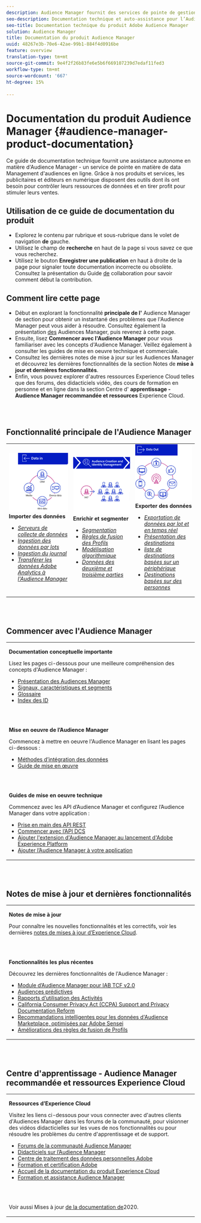 ```yaml
---
description: Audience Manager fournit des services de pointe de gestion des données d’audience. Grâce à nos produits et services, les publicitaires et éditeurs en numérique disposent des outils dont ils ont besoin pour contrôler leurs ressources de données et en tirer profit pour stimuler leurs ventes.
seo-description: Documentation technique et auto-assistance pour l’Audience Manager (AAM). AAM fournit des services de pointe pour le data Management des audiences en ligne et fournit aux annonceurs numériques et aux éditeurs les outils dont ils ont besoin pour contrôler et exploiter leurs ressources de données afin de stimuler le succès des ventes.
seo-title: Documentation technique du produit Adobe Audience Manager
solution: Audience Manager
title: Documentation du produit Audience Manager
uuid: 48267e3b-70e6-42ae-99b1-884f4d0916be
feature: overview
translation-type: tm+mt
source-git-commit: 9e4f2f26b83fe6e5b6f669107239d7edaf11fed3
workflow-type: tm+mt
source-wordcount: '667'
ht-degree: 15%

---
```




# Documentation du produit Audience Manager {#audience-manager-product-documentation}

Ce guide de documentation technique fournit une assistance autonome en matière d&#39;Audience Manager - un service de pointe en matière de data Management d&#39;audiences en ligne. Grâce à nos produits et services, les publicitaires et éditeurs en numérique disposent des outils dont ils ont besoin pour contrôler leurs ressources de données et en tirer profit pour stimuler leurs ventes.

## Utilisation de ce guide de documentation du produit

* Explorez le contenu par rubrique et sous-rubrique dans le volet de navigation **de** gauche.
* Utilisez le champ de **recherche** en haut de la page si vous savez ce que vous recherchez.
* Utilisez le bouton **Enregistrer une publication** en haut à droite de la page pour signaler toute documentation incorrecte ou obsolète. Consultez la présentation du Guide [de](https://docs.adobe.com/content/help/en/contributor/contributor-guide/introduction.html) collaboration pour savoir comment début la contribution.

## Comment lire cette page

* Début en explorant la fonctionnalité **principale de l&#39;** Audience Manager de section pour obtenir un instantané des problèmes que l&#39;Audience Manager peut vous aider à résoudre. Consultez également la présentation [des](/help/using/overview/aam-overview.md) Audiences Manager, puis revenez à cette page.
* Ensuite, lisez **Commencer avec l&#39;Audience Manager** pour vous familiariser avec les concepts d&#39;Audience Manager. Veillez également à consulter les guides de mise en oeuvre technique et commerciale.
* Consultez les dernières notes de mise à jour sur les Audiences Manager et découvrez les dernières fonctionnalités de la section Notes de **mise à jour et dernières fonctionnalités**.
* Enfin, vous pouvez explorer d&#39;autres ressources Experience Cloud telles que des forums, des didacticiels vidéo, des cours de formation en personne et en ligne dans la section Centre d&#39; **apprentissage - Audience Manager recommandée et ressources** Experience Cloud.

<br> 

## Fonctionnalité principale de l&#39;Audience Manager

<table>
   <td>
      <img alt="Données dans" src="/help/using/overview/assets/data-in.png"/>
      <div>
         <b>Importer des données</b>
      </div>
      <p>
         <em><ul><li><a href="/help/using/api/dcs-intro/dcs-api-reference/dcs-api-reference-overview.md">Serveurs de collecte de données</a></li><li><a href="/help/using/integration/sending-audience-data/batch-data-transfer-explained/batch-data-transfer-overview.md">Ingestion des données par lots</a></li><li><a href="/help/using/reporting/audience-optimization-reports/metadata-files-intro/metadata-files-intro.md">Ingestion du journal</a></li><li><a href="/help/using/integration/integration-other-solutions/audience-management-module.md">Transférer les données Adobe Analytics à l'Audience Manager</a></li></ul></em>
      <p>
   </td>
   <td>
      <img alt="Enrichir et segmenter" src="/help/using/overview/assets/enrich-segment.png"/>
      <div>
         <b>Enrichir et segmenter</b>
      </div>
      <p>
       <em><ul><li><a href="/help/using/features/segments/segments-purpose.md">Segmentation</a></li><li><a href="/help/using/features/profile-merge-rules/merge-rules-overview.md">Règles de fusion des Profils</a></li><li><a href="/help/using/features/algorithmic-models/understanding-models.md">Modélisation algorithmique</a></li><li><a href="/help/using/overview/data-types-collected.md">Données des deuxième et troisième parties</a></li></ul></em>
      <p>
   </td>
   <td>
      <img alt="Sortie de données" src="/help/using/overview/assets/data-out.png"/>
      </a>
      <div>
         <b>Exporter des données</b>
      </div>
      <p>
      <p>
         <em><ul><li><a href="/help/using/integration/receiving-audience-data/receiving-audience-data-overview.md">Exportation de données par lot et en temps réel</a></li><li><a href="/help/using/features/destinations/destinations.md">Présentation des destinations</a></li><li><a href="/help/using/features/destinations/device-based-destinations-list.md">liste de destinations basées sur un périphérique</a></li><li><a href="/help/using/features/destinations/people-based-destinations-overview.md">Destinations basées sur des personnes</a></li></ul></em> 
      <p>
      <p>
   </td>
</table>


<br> 

## Commencer avec l&#39;Audience Manager

<table> 
 <tbody> 
  <tr> 
   <td colname="col1"> <p><b>Documentation conceptuelle importante</b></p>
   <p>Lisez les pages ci-dessous pour une meilleure compréhension des concepts d'Audience Manager : 
   <ul><li><a href="/help/using/overview/aam-overview.md"> Présentation des Audiences Manager</a></li><li><a href="/help/using/reference/signal-trait-segment.md">Signaux, caractéristiques et segments</a></li><li><a href="/help/using/reference/aam-glossary.md"> Glossaire</a> </li><li><a href="/help/using/reference/ids-in-aam.md">Index des ID</a></li></ul></p>
   <br> 
   <p><b>Mise en oeuvre de l’Audience Manager</b></p>
   <p> Commencez à mettre en oeuvre l'Audience Manager en lisant les pages ci-dessous :
     <ul>
     <li><a href="/help/using/integration/data-integration-methods.md">Méthodes d’intégration des données</a></li>
     <li><a href="/help/using/integration/implement-audience-manager.md">Guide de mise en œuvre</a></li>
     </ul> </p>
     <br> 
   <p> <b>Guides de mise en oeuvre technique</b> </p> <p>Commencez avec les API d’Audience Manager et configurez l’Audience Manager dans votre application :</p> <p> 
     <ul id="ul_47C012F6AB3E4B73BA357027F4D15369">
     <li><a href="/help/using/api/rest-api-main/aam-api-getting-started.md">Prise en main des API REST</a></li>
     <li><a href="/help/using/api/dcs-intro/dcs-event-calls/dcs-event-calls.md">Commencer avec l’API DCS</a></li>
     <li><a href="https://docs.adobe.com/content/help/en/launch/using/extensions-ref/adobe-extension/adobe-audience-manager-extension.html">Ajouter l'extension d'Audience Manager au lancement d'Adobe Experience Platform</a></li>
    <li><a href="https://aep-sdks.gitbook.io/docs/using-mobile-extensions/adobe-audience-manager">Ajouter l’Audience Manager à votre application</a></li>
     </ul> </p>
    </td>

</tr> 
 </tbody> 
</table>

<!--

<table> 
 <tbody> 
  <tr> 
   <td colname="col1"> <p><b>Important Conceptual Documentation</b></p>
   <p>Read the pages below for a deeper understanding of Audience Manager concepts: 
   <ul><li><a href="https://docs.adobe.com/content/help/en/audience-manager/user-guide/overview/aam-overview.html"> Audience Manager Overview</a></li><li><a href="https://docs.adobe.com/help/en/audience-manager/user-guide/reference/aam-glossary.html"> Glossary</a> </li><li><a href="https://docs.adobe.com/content/help/en/audience-manager/user-guide/reference/ids-in-aam.html">Index of IDs</a></li><li><a href="https://docs.adobe.com/help/en/audience-manager/user-guide/reference/signal-trait-segment.html">Signals, Traits, and Segments</a></li></ul></p>
   <br>&nbsp;
   <p><b>Implement Audience Manager</b></p>
   <p> Get started with implementing Audience Manager by reading the pages below:
     <ul>
     <li><a href="https://docs.adobe.com/content/help/en/audience-manager/user-guide/implementation-integration-guides/data-integration-methods.html">Data Integration Methods</a></li>
     <li><a href="https://docs.adobe.com/content/help/en/audience-manager/user-guide/implementation-integration-guides/implement-audience-manager.html">Implementation Guide</a></li>
     </ul> </p>
     <br>&nbsp;
   <p> <b>Technical Implementation Guides</b> </p> <p>Get started with Audience Manager APIs and set up Audience Manager in your app:</p> <p> 
     <ul id="ul_47C012F6AB3E4B73BA357027F4D15369">
     <li><a href="https://docs.adobe.com/content/help/en/audience-manager/user-guide/api-and-sdk-code/rest-apis/aam-api-getting-started.html">Getting Started with REST APIs</a></li>
     <li><a href="https://docs.adobe.com/content/help/en/audience-manager/user-guide/api-and-sdk-code/dcs/dcs-event-calls/dcs-event-calls.html">Get started with the DCS API</a></li>
     <li><a href="https://docs.adobe.com/content/help/en/launch/using/extensions-ref/adobe-extension/adobe-audience-manager-extension.html">Add the Audience Manager extension to Adobe Experience Platform Launch</a></li>
    <li><a href="https://aep-sdks.gitbook.io/docs/using-mobile-extensions/adobe-audience-manager">Add Audience Manager to your app</a></li>
     </ul> </p>
    </td>
   <td colname="col2">  <p> <b>Collaborative Documentation</b> </p>
     <p>We welcome contributions to our documentation from all our readers. See the <a href="https://docs.adobe.com/content/help/en/contributor/contributor-guide/introduction.html">Collaboration Guide Overview</a> to learn how to start contributing.</p>
   <br>&nbsp;
   <p> <b>Release Notes</b> </p> <p> 
     See the latest <a href="https://docs.adobe.com/content/help/en/release-notes/experience-cloud/current.html" format="https" scope="external"> Experience Cloud Release Notes</a> for new features and fixes.</p> <br>&nbsp;
     <p> <b>Experience Cloud Resources</b> </p> <p> 
     <ul id="ul_E30EC96BDC624B5591F0470D430B7F41"> 
      <li id="li_F3A5CCFAE0F247CEB41A03CA8E03106B"><a href="https://forums.adobe.com/community/experience-cloud/analytics-cloud/audience-manager" format="https" scope="external"> Audience Manager Community Forums</a> </li>
      <li><a href="https://docs.adobe.com/content/help/en/audience-manager-learn/tutorials/overview.html" format="http" scope="external"> Audience Manager Tutorials</a> </li> 
      <li id="li_1737D63307024F26B1F967621613A5AC"><a href="https://www.adobe.com/privacy.html" format="http" scope="external"> Adobe Privacy Center</a> </li>  
      <li id="li_1938F7044F544481A6CC0F45CC22B80A"> <a href="https://helpx.adobe.com/learning.html?promoid=KAUDK" scope="external" format="http"> Adobe Training and Certifications</a> </li> 
      <li id="li_C71459E0D1464C05B8B9387C43541F17"> <a href="https://helpx.adobe.com/support/experience-cloud.html" scope="external" format="https">Experience Cloud Product Documentation Home</a> </li> 
      <li id="li_0DB1997FEB87484EBC07E03FD40AA39F"><a href="https://helpx.adobe.com/support/audience-manager.html" format="https" scope="external"> Audience Manager Learn &amp; Support</a> </li> 
     </ul> </p> 
     <br>&nbsp;
     <p>See also, <a href="https://docs.adobe.com/content/help/en/audience-manager/user-guide/documentation-updates/docs-2020.html"> 2020 Documentation Updates</a>. </p> </td>
  </tr> 
 </tbody> 
</table>

-->

<br> 

## Notes de mise à jour et dernières fonctionnalités

<table> 
 <tbody> 
  <tr> 
   <td> <p> <b>Notes de mise à jour</b> </p> <p> 
     Pour connaître les nouvelles fonctionnalités et les correctifs, voir les dernières <a href="https://docs.adobe.com/content/help/en/release-notes/experience-cloud/current.html" format="https" scope="external">notes de mises à jour d’Experience Cloud</a>.</p> 
     <br> 
     <p> <b>Fonctionnalités les plus récentes</b> </p> <p> 
     Découvrez les dernières fonctionnalités de l'Audience Manager :</p>
     <p><ul><li><a href="/help/using/overview/data-security-and-privacy/aam-iab-plugin.md">Module d’Audience Manager pour IAB TCF v2.0</a></li><li><a href="/help/using/features/algorithmic-models/predictive-audiences.md">Audiences prédictives</a></li><li><a href="/help/using/features/administration/activity-usage-reporting.md">Rapports d’utilisation des Activités</a></li>
     <li><a href="/help/using/overview/data-security-and-privacy/data-privacy.md">California Consumer Privacy Act (CCPA) Support and Privacy Documentation Reform</a></li>
     <li><a href="/help/using/features/segments/trait-recommendations.md">Recommandations intelligentes pour les données d'Audience Marketplace, optimisées par Adobe Sensei</a></li>
     <li><a href="/help/using/features/profile-merge-rules/merge-rules-overview.md">Améliorations des règles de fusion de Profils</a></li></ul><p>
    </td>
  </tr> 
 </tbody> 
</table>

<!--

**Release Notes**

See the latest [Experience Cloud Release Notes](https://docs.adobe.com/content/help/en/release-notes/experience-cloud/current.html) for new features and fixes.

<br>&nbsp;

**Latest features**

Read about the latest Audience Manager features:
* [Activity Usage Reporting](https://docs.adobe.com/content/help/en/audience-manager/user-guide/features/administration/activity-usage-reporting.html)
* [California Consumer Privacy Act (CCPA) Support and Privacy Documentation Overhaul](https://docs.adobe.com/content/help/en/audience-manager/user-guide/overview/data-privacy/data-privacy.html)
* [Intelligent Recommendations for Audience Marketplace Data, powered by Adobe Sensei](https://docs.adobe.com/content/help/en/audience-manager/user-guide/features/segments/trait-recommendations.html)
* [Profile Merge Rules Enhancements](https://docs.adobe.com/content/help/en/audience-manager/user-guide/features/profile-merge-rules/merge-rules-overview.html)
* [Bulk Management Tools Update](https://docs.adobe.com/content/help/en/audience-manager/user-guide/reference/bulk-management-tools/bulk-management-intro.html)

-->

<br> 

## Centre d&#39;apprentissage - Audience Manager recommandée et ressources Experience Cloud


<table> 
 <tbody> 
  <tr> 
   <td colname="col2"> 
     <p> <b>Ressources d’Experience Cloud</b> </p>
     <p>Visitez les liens ci-dessous pour vous connecter avec d'autres clients d'Audiences Manager dans les forums de la communauté, pour visionner des vidéos didacticielles sur les vues de nos fonctionnalités ou pour résoudre les problèmes du centre d'apprentissage et de support.</p>
     <p> 
     <ul id="ul_E30EC96BDC624B5591F0470D430B7F41"> 
      <li id="li_F3A5CCFAE0F247CEB41A03CA8E03106B"><a href="https://forums.adobe.com/community/experience-cloud/analytics-cloud/audience-manager" format="https" scope="external"> Forums de la communauté Audience Manager</a> </li>
      <li><a href="https://docs.adobe.com/content/help/en/audience-manager-learn/tutorials/overview.html" format="http" scope="external"> Didacticiels sur l’Audience Manager</a> </li> 
      <li id="li_1737D63307024F26B1F967621613A5AC"><a href="https://www.adobe.com/privacy.html" format="http" scope="external"> Centre de traitement des données personnelles Adobe</a> </li>  
      <li id="li_1938F7044F544481A6CC0F45CC22B80A"> <a href="https://helpx.adobe.com/learning.html?promoid=KAUDK" scope="external" format="http"> Formation et certification Adobe</a> </li> 
      <li id="li_C71459E0D1464C05B8B9387C43541F17"> <a href="https://helpx.adobe.com/support/experience-cloud.html" scope="external" format="https">Accueil de la documentation du produit Experience Cloud</a> </li> 
      <li id="li_0DB1997FEB87484EBC07E03FD40AA39F"><a href="https://helpx.adobe.com/support/audience-manager.html" format="https" scope="external"> Formation et assistance Audience Manager</a> </li> 
     </ul> </p> 
     <br> 
     <p>Voir aussi Mises à jour <a href="https://docs.adobe.com/content/help/fr-FR/audience-manager/user-guide/documentation-updates/docs-2020.html"> de la documentation de</a>2020. </p> </td>
  </tr> 
 </tbody> 
</table>